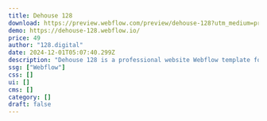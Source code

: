 ```yaml
---
title: Dehouse 128
download: https://preview.webflow.com/preview/dehouse-128?utm_medium=preview_link&utm_source=dashboard&utm_content=dehouse-128&preview=4af6549ca2798305c1e9dbb0bb0f0143&workflow=preview
demo: https://dehouse-128.webflow.io/
price: 49
author: "128.digital"
date: 2024-12-01T05:07:40.299Z
description: "Dehouse 128 is a professional website Webflow template for hotel and guesthouse websites. It suits apartment, property, property rental, real estate, real estate agency, accommodation, cottage, chalet, resort, bed and breakfast, hostel, rooms, travel"
ssg: ["Webflow"]
css: []
ui: []
cms: []
category: []
draft: false
---
```

